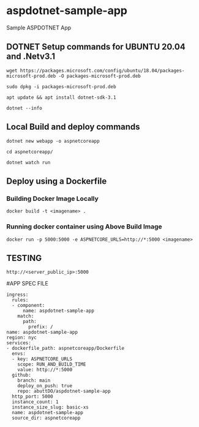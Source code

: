 # aspdotnet-sample-app
Sample ASPDOTNET App

## DOTNET Setup commands for UBUNTU 20.04 and .Netv3.1

```
wget https://packages.microsoft.com/config/ubuntu/18.04/packages-microsoft-prod.deb -O packages-microsoft-prod.deb
```
```
sudo dpkg -i packages-microsoft-prod.deb
```
```
apt update && apt install dotnet-sdk-3.1
```
```
dotnet --info
```


## Local Build and deploy commands

```
dotnet new webapp -o aspnetcoreapp
```

```
cd aspnetcoreapp/
```
```
dotnet watch run
```

## Deploy using a Dockerfile

### Building Docker Image Locally
```
docker build -t <imagename> .
```

### Running docker container using Above Build Image
```
docker run -p 5000:5000 -e ASPNETCORE_URLS=http://*:5000 <imagename>
```

## TESTING
```
http://<server_public_ip>:5000
```

#APP SPEC FILE
```
ingress:
  rules:
  - component:
      name: aspdotnet-sample-app
    match:
      path:
        prefix: /
name: aspdotnet-sample-app
region: nyc
services:
- dockerfile_path: aspnetcoreapp/Dockerfile
  envs:
  - key: ASPNETCORE_URLS
    scope: RUN_AND_BUILD_TIME
    value: http://*:5000
  github:
    branch: main
    deploy_on_push: true
    repo: abuttDO/aspdotnet-sample-app
  http_port: 5000
  instance_count: 1
  instance_size_slug: basic-xs
  name: aspdotnet-sample-app
  source_dir: aspnetcoreapp
```
